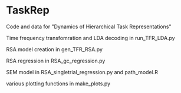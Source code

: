 # TaskRep
Code and data for "Dynamics of Hierarchical Task Representations"

Time frequency transfomration and LDA decoding in run_TFR_LDA.py

RSA model creation in gen_TFR_RSA.py

RSA regression in RSA_gc_regression.py

SEM model in RSA_singletrial_regression.py and path_model.R

various plotting functions in make_plots.py



